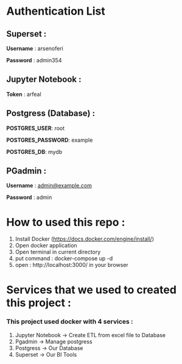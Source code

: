 # Authentication List

## Superset :

**Username** : arsenoferi

**Password** : admin354

## Jupyter Notebook :

**Token** : arfeal

## Postgress (Database) :

**POSTGRES_USER**: root

**POSTGRES_PASSWORD**: example

**POSTGRES_DB**: mydb

## PGadmin :

**Username** : admin@example.com

**Password** : admin

# How to used this repo :
1. Install Docker (https://docs.docker.com/engine/install/)
2. Open docker application
3. Open terminal in current directory
4. put command : docker-compose up -d
5. open : http://localhost:3000/ in your browser

# Services that we used to created this project :

### This project used docker with 4 services :
1. Jupyter Notebook -> Create ETL from excel file to Database
2. Pgadmin -> Manage postgress
3. Postgress -> Our Database
4. Superset -> Our BI Tools




